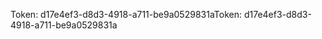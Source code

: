 <span data-ttu-id="5b804-101">Token: d17e4ef3-d8d3-4918-a711-be9a0529831a</span><span class="sxs-lookup"><span data-stu-id="5b804-101">Token: d17e4ef3-d8d3-4918-a711-be9a0529831a</span></span>